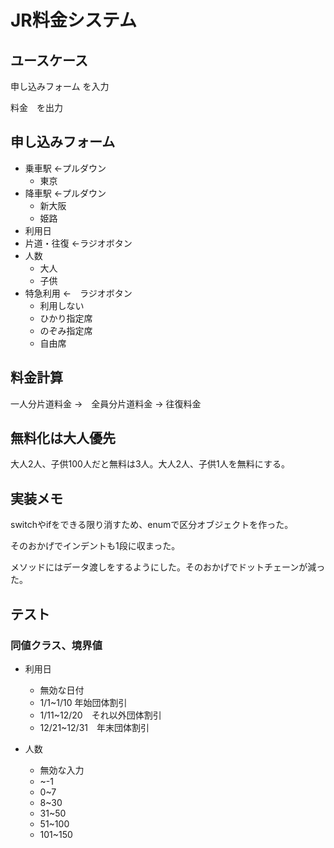 # JR料金システム
## ユースケース

申し込みフォーム を入力

料金　を出力

## 申し込みフォーム

- 乗車駅  ←プルダウン
    - 東京
- 降車駅  ←プルダウン
    - 新大阪
    - 姫路
- 利用日
- 片道・往復 ←ラジオボタン
- 人数
    - 大人
    - 子供
- 特急利用 ←　ラジオボタン
    - 利用しない
    - ひかり指定席
    - のぞみ指定席
	- 自由席

## 料金計算

一人分片道料金 →　全員分片道料金 → 往復料金

## 無料化は大人優先

大人2人、子供100人だと無料は3人。大人2人、子供1人を無料にする。


## 実装メモ
switchやifをできる限り消すため、enumで区分オブジェクトを作った。

そのおかげでインデントも1段に収まった。

メソッドにはデータ渡しをするようにした。そのおかげでドットチェーンが減った。

## テスト

### 同値クラス、境界値

- 利用日
  - 無効な日付
  - 1/1~1/10 年始団体割引
  - 1/11~12/20　それ以外団体割引
  - 12/21~12/31　年末団体割引

- 人数
  - 無効な入力
  - ~-1
  - 0~7
  - 8~30
  - 31~50
  - 51~100
  - 101~150
